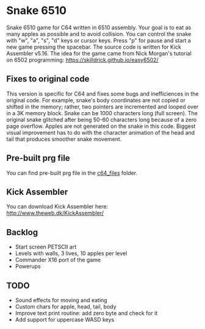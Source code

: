 # Snake 6510

Snake 6510 game for C64 written in 6510 assembly. Your goal is to eat as many apples as possible and to avoid collision. You can control the snake with "w", "a", "s", "d" keys or cursor keys. Press "p" for pause and start a new game pressing the spacebar. The source code is written for Kick Assembler v5.16. The idea for the game came from Nick Morgan's tutorial on 6502 programming: https://skilldrick.github.io/easy6502/

## Fixes to original code

This version is specific for C64 and fixes some bugs and inefficiences in the original code. For example, snake's body coordinates are not copied or shifted in the memory; rather, two pointers are incremented and looped over in a 3K memory block. Snake can be 1000 characters long (full screen). The original snake glitched after being 50-60 characters long because of a zero page overflow. Apples are not generated on the snake in this code. Biggest visual improvement has to do with the character animation of the head and tail that produces smoother snake movement. 

## Pre-built prg file

You can find pre-built prg file in the [c64_files](https://github.com/jtompuri/snake6510/tree/master/c64_files) folder.

## Kick Assembler

You can download Kick Assembler here:
http://www.theweb.dk/KickAssembler/

## Backlog

- Start screen PETSCII art
- Levels with walls, 3 lives, 10 apples per level
- Commander X16 port of the game
- Powerups

## TODO

- Sound effects for moving and eating
- Custom chars for apple, head, tail, body  
- Improve text print routine: add zero byte and check for it
- Add support for uppercase WASD keys
